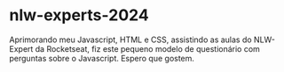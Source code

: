 # nlw-experts-2024
Aprimorando meu Javascript, HTML e CSS, assistindo as aulas do NLW-Expert da Rocketseat, fiz este pequeno modelo de questionário com perguntas sobre o Javascript. Espero que gostem.
